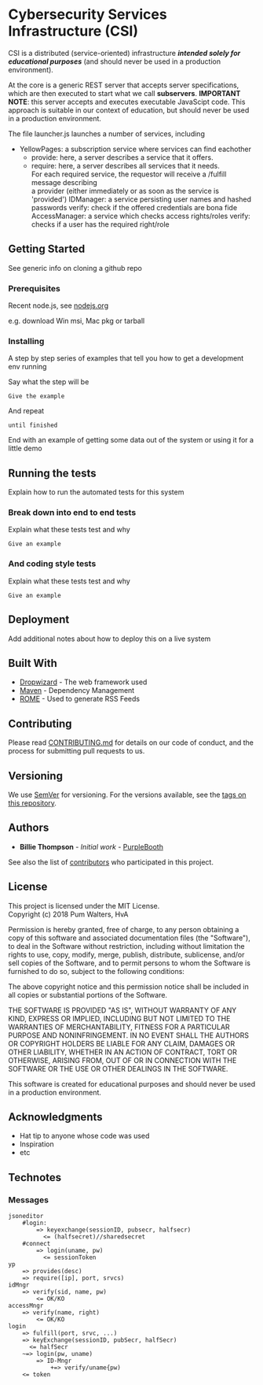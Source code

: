 # Cybersecurity Services Infrastructure (CSI)

CSI is a distributed (service-oriented) infrastructure ***intended solely for 
educational purposes*** (and should never be used in a production environment).

At the core is a generic REST server that accepts server specifications,
which are then executed to start what we call **subservers**.
**IMPORTANT NOTE**: this server accepts and executes executable
JavaScipt code. This approach is suitable in our context of education,
but should never be used in a production environment.

The file launcher.js launches a number of services, including

* YellowPages: a subscription service where services can find eachother
	* provide: here, a server describes a service that it offers.
	* require: here, a server describes all services that it needs.  
		For each required service, the requestor will receive a /fulfill message describing  
		a provider (either immediately or as soon as the service is 'provided')
IDManager: a service persisting user names and hashed passwords
	verify: check if the offered credentials are bona fide
AccessManager: a service which checks access rights/roles
	verify: checks if a user has the required right/role
	



## Getting Started

See generic info on cloning a github repo

### Prerequisites

Recent node.js, see [nodejs.org](https://nodejs.org/en/)

e.g. download Win msi, Mac pkg or tarball

### Installing

A step by step series of examples that tell you how to get a development env running

Say what the step will be

```
Give the example
```

And repeat

```
until finished
```

End with an example of getting some data out of the system or using it for a little demo

## Running the tests

Explain how to run the automated tests for this system

### Break down into end to end tests

Explain what these tests test and why

```
Give an example
```

### And coding style tests

Explain what these tests test and why

```
Give an example
```

## Deployment

Add additional notes about how to deploy this on a live system

## Built With

* [Dropwizard](http://www.dropwizard.io/1.0.2/docs/) - The web framework used
* [Maven](https://maven.apache.org/) - Dependency Management
* [ROME](https://rometools.github.io/rome/) - Used to generate RSS Feeds

## Contributing

Please read [CONTRIBUTING.md](https://gist.github.com/PurpleBooth/b24679402957c63ec426) for details on our code of conduct, and the process for submitting pull requests to us.

## Versioning

We use [SemVer](http://semver.org/) for versioning. For the versions available, see the [tags on this repository](https://github.com/your/project/tags). 

## Authors

* **Billie Thompson** - *Initial work* - [PurpleBooth](https://github.com/PurpleBooth)

See also the list of [contributors](https://github.com/your/project/contributors) who participated in this project.

## License

This project is licensed under the MIT License.  
Copyright (c) 2018 Pum Walters, HvA

Permission is hereby granted, free of charge, to any person obtaining a copy
of this software and associated documentation files (the "Software"), to deal
in the Software without restriction, including without limitation the rights
to use, copy, modify, merge, publish, distribute, sublicense, and/or sell
copies of the Software, and to permit persons to whom the Software is
furnished to do so, subject to the following conditions:

The above copyright notice and this permission notice shall be included in all
copies or substantial portions of the Software.

THE SOFTWARE IS PROVIDED "AS IS", WITHOUT WARRANTY OF ANY KIND, EXPRESS OR
IMPLIED, INCLUDING BUT NOT LIMITED TO THE WARRANTIES OF MERCHANTABILITY,
FITNESS FOR A PARTICULAR PURPOSE AND NONINFRINGEMENT. IN NO EVENT SHALL THE
AUTHORS OR COPYRIGHT HOLDERS BE LIABLE FOR ANY CLAIM, DAMAGES OR OTHER
LIABILITY, WHETHER IN AN ACTION OF CONTRACT, TORT OR OTHERWISE, ARISING FROM,
OUT OF OR IN CONNECTION WITH THE SOFTWARE OR THE USE OR OTHER DEALINGS IN THE
SOFTWARE.

This software is created for educational purposes and should 
never be used in a production environment.


## Acknowledgments

* Hat tip to anyone whose code was used
* Inspiration
* etc

## Technotes

### Messages

```
jsoneditor
	#login:
		=> keyexchange(sessionID, pubsecr, halfsecr)
		  <= (halfsecret)//sharedsecret
	#connect
		=> login(uname, pw)
		  <= sessionToken
yp
	=> provides(desc)
	=> require([ip], port, srvcs)
idMngr
	=> verify(sid, name, pw)
		<= OK/KO
accessMngr
	=> verify(name, right)
		<= OK/KO
login
	=> fulfill(port, srvc, ...)
	=> keyExchange(sessionID, pubSecr, halfSecr)
	  <= halfSecr
	~=> login(pw, uname)
		=> ID-Mngr
			+=> verify/uname{pw)
	<= token
```	
